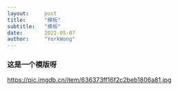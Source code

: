 ```yaml
---
layout:     post
title:      "模板"
subtitle:   "模板"
date:       2022-05-07
author:     "YorkWong"
---
```


### 这是一个模版呀
https://pic.imgdb.cn/item/636373ff16f2c2beb1806a81.jpg

